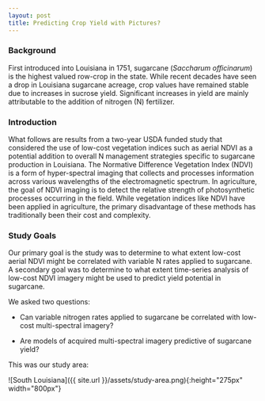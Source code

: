 ```yaml
---
layout: post
title: Predicting Crop Yield with Pictures?
---
```


### Background

First introduced into Louisiana in 1751, sugarcane (*Saccharum officinarum*) is the highest valued row-crop in the state. While recent decades have seen a drop in Louisiana sugarcane acreage, crop values have remained stable due to increases in sucrose yield. Significant increases in yield are mainly attributable to the addition of nitrogen (N) fertilizer.

### Introduction

What follows are results from a two-year USDA funded study that considered the use of low-cost vegetation indices such as aerial NDVI as a potential addition to overall N management strategies specific to sugarcane production in Louisiana. The Normative Difference Vegetation Index (NDVI) is a form of hyper-spectral imaging that collects and processes information across various wavelengths of the electromagnetic spectrum. In agriculture, the goal of NDVI imaging is to detect the relative strength of photosynthetic processes occurring in the field. While vegetation indices like NDVI have been applied in agriculture, the primary disadvantage of these methods has traditionally been their cost and complexity.

 
### Study Goals
Our primary goal is the study was to determine to what extent low-cost aerial NDVI might be correlated with variable N rates applied to sugarcane. A secondary goal was to determine to what extent time-series analysis of low-cost NDVI imagery might be used to predict yield potential in sugarcane.

We asked two questions:

* Can variable nitrogen rates applied to sugarcane be correlated with low-cost multi-spectral imagery?

* Are models of acquired multi-spectral imagery predictive of sugarcane yield?

This was our study area:

![South Louisiana]({{ site.url }}/assets/study-area.png){:height="275px" width="800px"} 
